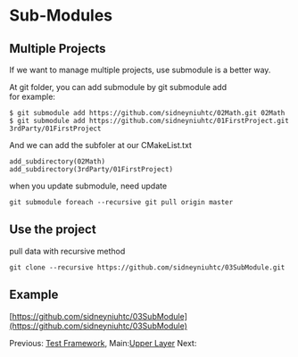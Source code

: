 # Sub-Modules

## Multiple Projects
If we want to manage multiple projects, use submodule is a better way.

At git folder, you can add submodule by git submodule add <git-project> <final-path>  
for example:
```
$ git submodule add https://github.com/sidneyniuhtc/02Math.git 02Math
$ git submodule add https://github.com/sidneyniuhtc/01FirstProject.git 3rdParty/01FirstProject
```
And we can add the subfoler at our CMakeList.txt
```
add_subdirectory(02Math)
add_subdirectory(3rdParty/01FirstProject)

```
when you update submodule, need update
```
git submodule foreach --recursive git pull origin master
```
 
## Use the project
pull data with recursive method
  
```
git clone --recursive https://github.com/sidneyniuhtc/03SubModule.git
```

## Example
[https://github.com/sidneyniuhtc/03SubModule](https://github.com/sidneyniuhtc/03SubModule)

  
Previous: [Test Framework](../02%20CTtest%20Framework/), 
Main:[Upper Layer](../../)
Next: 
  
  
